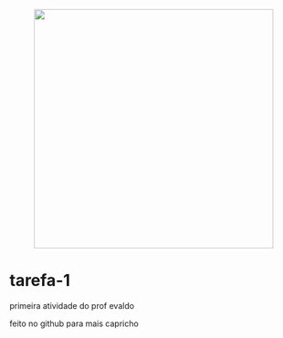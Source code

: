 <p align = "center">
<img src="https://github.com/Fenyx17/tarefa/ressources/DAVID.png" widt="672px" height="419px">

# tarefa-1
 primeira atividade do prof evaldo

feito no github para mais capricho

